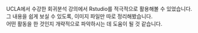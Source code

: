 UCLA에서 수강한 회귀분석 강의에서 Rstudio를 적극적으로 활용해볼 수 있었습니다.  
그 내용을 쉽게 보실 수 있도록, 이미지 파일만 따로 정리해봤습니다.  
어떤 활동을 한 것인지 개략적으로 파악하시는 데 도움이 될 것 같습니다.
